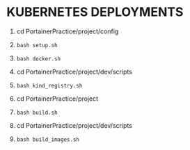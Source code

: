 # KUBERNETES DEPLOYMENTS

1. cd PortainerPractice/project/config

2. `bash setup.sh`

3. `bash docker.sh`

4. cd PortainerPractice/project/dev/scripts

5. `bash kind_registry.sh`

6. cd PortainerPractice/project

7. `bash build.sh`

8. cd PortainerPractice/project/dev/scripts

9. `bash build_images.sh`
